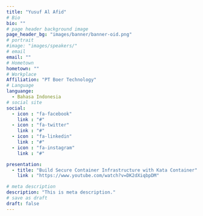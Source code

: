 ```yaml
---
title: "Yusuf Al Afid"
# Bio
bio: ""
# page header background image
page_header_bg: "images/banner/banner-oid.png"
# portrait
#image: "images/speakers/"
# email
email: ""
# Hometown
hometown: ""
# Workplace
Affiliation: "PT Boer Technology"
# Language
languange:
  - Bahasa Indonesia
# social site
social:
  - icon : "fa-facebook"
    link : "#"
  - icon : "fa-twitter"
    link : "#"
  - icon : "fa-linkedin"
    link : "#"
  - icon : "fa-instagram"
    link : "#"

presentation:
  - title: "Build Secure Container Infrastructure with Kata Container"
    link : "https://www.youtube.com/watch?v=DK2dXiqbpDM"

# meta description
description: "This is meta description."
# save as draft
draft: false
---
```

